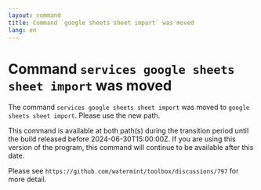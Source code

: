 ```yaml
---
layout: command
title: Command `google sheets sheet import` was moved
lang: en
---
```


# Command `services google sheets sheet import` was moved

The command `services google sheets sheet import` was moved to `google sheets sheet import`. Please use the new path.

This command is available at both path(s) during the transition period until the build released before 2024-06-30T15:00:00Z. If you are using this version of the program, this command will continue to be available after this date.

Please see `https://github.com/watermint/toolbox/discussions/797` for more detail.


